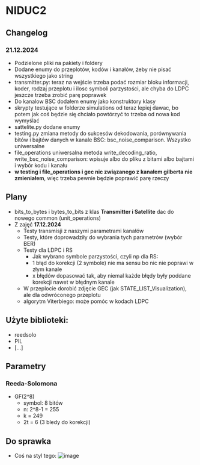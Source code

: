 # NIDUC2
## Changelog
### 21.12.2024
- Podzielone pliki na pakiety i foldery
- Dodane enumy do przeplotów, kodów i kanałów, żeby nie pisać wszystkiego jako string
- transmitter.py: teraz na wejście trzeba podać rozmiar bloku informacji, koder, rodzaj przeplotu i ilosc symboli parzystości, ale chyba do LDPC jeszcze trzeba zrobić parę poprawek
- Do kanalow BSC dodałem enumy jako konstruktory klasy
- skrypty testujące w folderze simulations od teraz lepiej dawac, bo potem jak coś będzie się chciało powtórzyć to trzeba od nowa kod wymyślać
- sattelite.py dodane enumy
- testing.py zmiana metody do sukcesów dekodowania, porównywania bitów i bajtów danych w kanale BSC: bsc_noise_comparison. Wszystko uniwersalne
- file_operations uniwersalna metoda write_decoding_ratio, write_bsc_noise_comparison: wpisuje albo do pliku z bitami albo bajtami i wybór kodu i kanału
- **w testing i file_operations i gec nic związanego z kanałem gilberta nie zmieniałem**, więc trzeba pewnie będzie poprawić parę rzeczy
## Plany
- bits_to_bytes i bytes_to_bits z klas **Transmitter i Satellite** dac do nowego common (unit_operations)
- Z zajęć **17.12.2024**
    - Testy transmisji z naszymi parametrami kanałów
    - Testy, które doprowadziły do wybrania tych parametrów (wybór BER)
    - Testy dla LDPC i RS
        - Jak wybrano symbole parzystości, czyli np dla RS:
        - 1 błąd do korekcji (2 symbole) nie ma sensu bo nic nie poprawi w złym kanale
        - x błędów dopasować tak, aby niemal każde błędy były poddane korekcji nawet w błędnym kanale
    -  W przeplocie dorobić zdjęcie GEC (jak STATE_LIST_Visualization), ale dla odwróconego przeplotu
    -  algorytm Viterbiego: może pomóc w kodach LDPC

## Użyte biblioteki:
- reedsolo
- PIL
- [...]

## Parametry
### Reeda-Solomona
- GF(2^8)
    - symbol: 8 bitów
    - n: 2^8-1 = 255
    - k = 249
    - 2t = 6 (3 bledy do korekcji)

## Do sprawka
- Coś na styl tego:
![image](https://github.com/user-attachments/assets/637026ba-04a4-4c2e-9930-0fcd72230b21)

